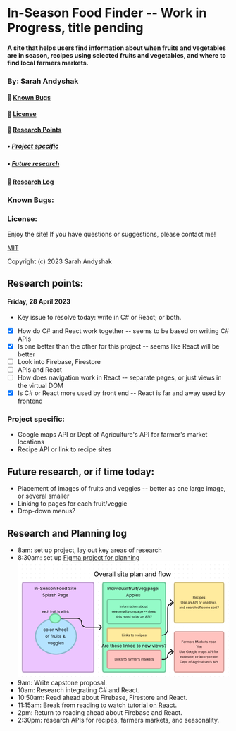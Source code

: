 # In-Season Food Finder -- Work in Progress, title pending

#### A site that helps users find information about when fruits and vegetables are in season, recipes using selected fruits and vegetables, and where to find local farmers markets. 

### By: Sarah Andyshak

#### 🍋 [Known Bugs](#known-bugs)
#### 🍒 [License](#license)
#### 🥦 [Research Points](#research-points)
##### • [Project specific](#project-specific)
##### • [Future research](#future-research-or-if-time-today)
#### 🍇 [Research Log](#research-and-planning-log)

### Known Bugs:

### License:
Enjoy the site! If you have questions or suggestions, please contact me!

[MIT](https://github.com/git/git-scm.com/blob/main/MIT-LICENSE.txt)

Copyright (c) 2023 Sarah Andyshak


## Research points:

#### Friday, 28 April 2023
* Key issue to resolve today: write in C# or React; or both. 

- [x] How do C# and React work together -- seems to be based on writing C# APIs
- [x] Is one better than the other for this project -- seems like React will be better
- [ ] Look into Firebase, Firestore
- [ ] APIs and React
- [ ] How does navigation work in React -- separate pages, or just views in the virtual DOM
- [x] Is C# or React more used by front end -- React is far and away used by frontend

### Project specific:
* Google maps API or Dept of Agriculture's API for farmer's market locations
* Recipe API or link to recipe sites

## Future research, or if time today: 
* Placement of images of fruits and veggies -- better as one large image, or several smaller
* Linking to pages for each fruit/veggie
* Drop-down menus?

## Research and Planning log
* 8am: set up project, lay out key areas of research
* 8:30am: set up [Figma project for planning](https://www.figma.com/file/ZEGbWcXC5QjQC8gzE0UkQT/In-Season-Food-Capstone?node-id=0%3A1&t=v0GHrqAo6qvnaWos-1)
![capstone plan](food-site-plan.png)
* 9am: Write capstone proposal.
* 10am: Research integrating C# and React.
* 10:50am: Read ahead about Firebase, Firestore and React.
* 11:15am: Break from reading to watch [tutorial on React](https://www.youtube.com/watch?v=b9eMGE7QtTk&list=PLWJHBbgEE85zkXzrgQ9fcHdvw4rH4Cx_U&index=4&ab_channel=JavaScriptMastery).
* 2pm: Return to reading ahead about Firebase and React.
* 2:30pm: research APIs for recipes, farmers markets, and seasonality.